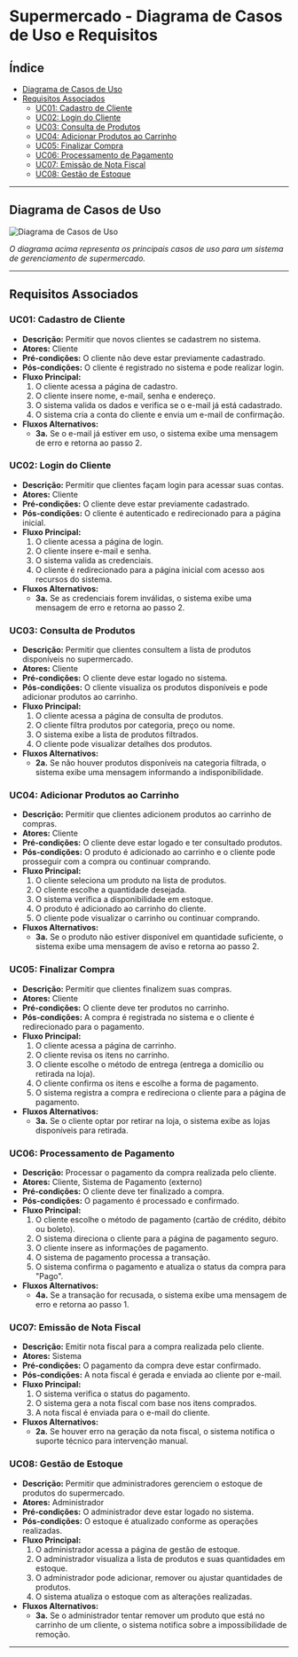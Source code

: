 # Supermercado - Diagrama de Casos de Uso e Requisitos

## Índice
- [Diagrama de Casos de Uso](#diagrama-de-casos-de-uso)
- [Requisitos Associados](#requisitos-associados)
  - [UC01: Cadastro de Cliente](#uc01-cadastro-de-cliente)
  - [UC02: Login do Cliente](#uc02-login-do-cliente)
  - [UC03: Consulta de Produtos](#uc03-consulta-de-produtos)
  - [UC04: Adicionar Produtos ao Carrinho](#uc04-adicionar-produtos-ao-carrinho)
  - [UC05: Finalizar Compra](#uc05-finalizar-compra)
  - [UC06: Processamento de Pagamento](#uc06-processamento-de-pagamento)
  - [UC07: Emissão de Nota Fiscal](#uc07-emissão-de-nota-fiscal)
  - [UC08: Gestão de Estoque](#uc08-gestão-de-estoque)

---

## Diagrama de Casos de Uso

![Diagrama de Casos de Uso](use_case_diagram_supermercado.png)

_O diagrama acima representa os principais casos de uso para um sistema de gerenciamento de supermercado._

---

## Requisitos Associados

### UC01: Cadastro de Cliente

- **Descrição:** Permitir que novos clientes se cadastrem no sistema.
- **Atores:** Cliente
- **Pré-condições:** O cliente não deve estar previamente cadastrado.
- **Pós-condições:** O cliente é registrado no sistema e pode realizar login.
- **Fluxo Principal:**
  1. O cliente acessa a página de cadastro.
  2. O cliente insere nome, e-mail, senha e endereço.
  3. O sistema valida os dados e verifica se o e-mail já está cadastrado.
  4. O sistema cria a conta do cliente e envia um e-mail de confirmação.
- **Fluxos Alternativos:**
  - **3a.** Se o e-mail já estiver em uso, o sistema exibe uma mensagem de erro e retorna ao passo 2.

### UC02: Login do Cliente

- **Descrição:** Permitir que clientes façam login para acessar suas contas.
- **Atores:** Cliente
- **Pré-condições:** O cliente deve estar previamente cadastrado.
- **Pós-condições:** O cliente é autenticado e redirecionado para a página inicial.
- **Fluxo Principal:**
  1. O cliente acessa a página de login.
  2. O cliente insere e-mail e senha.
  3. O sistema valida as credenciais.
  4. O cliente é redirecionado para a página inicial com acesso aos recursos do sistema.
- **Fluxos Alternativos:**
  - **3a.** Se as credenciais forem inválidas, o sistema exibe uma mensagem de erro e retorna ao passo 2.

### UC03: Consulta de Produtos

- **Descrição:** Permitir que clientes consultem a lista de produtos disponíveis no supermercado.
- **Atores:** Cliente
- **Pré-condições:** O cliente deve estar logado no sistema.
- **Pós-condições:** O cliente visualiza os produtos disponíveis e pode adicionar produtos ao carrinho.
- **Fluxo Principal:**
  1. O cliente acessa a página de consulta de produtos.
  2. O cliente filtra produtos por categoria, preço ou nome.
  3. O sistema exibe a lista de produtos filtrados.
  4. O cliente pode visualizar detalhes dos produtos.
- **Fluxos Alternativos:**
  - **2a.** Se não houver produtos disponíveis na categoria filtrada, o sistema exibe uma mensagem informando a indisponibilidade.

### UC04: Adicionar Produtos ao Carrinho

- **Descrição:** Permitir que clientes adicionem produtos ao carrinho de compras.
- **Atores:** Cliente
- **Pré-condições:** O cliente deve estar logado e ter consultado produtos.
- **Pós-condições:** O produto é adicionado ao carrinho e o cliente pode prosseguir com a compra ou continuar comprando.
- **Fluxo Principal:**
  1. O cliente seleciona um produto na lista de produtos.
  2. O cliente escolhe a quantidade desejada.
  3. O sistema verifica a disponibilidade em estoque.
  4. O produto é adicionado ao carrinho do cliente.
  5. O cliente pode visualizar o carrinho ou continuar comprando.
- **Fluxos Alternativos:**
  - **3a.** Se o produto não estiver disponível em quantidade suficiente, o sistema exibe uma mensagem de aviso e retorna ao passo 2.

### UC05: Finalizar Compra

- **Descrição:** Permitir que clientes finalizem suas compras.
- **Atores:** Cliente
- **Pré-condições:** O cliente deve ter produtos no carrinho.
- **Pós-condições:** A compra é registrada no sistema e o cliente é redirecionado para o pagamento.
- **Fluxo Principal:**
  1. O cliente acessa a página de carrinho.
  2. O cliente revisa os itens no carrinho.
  3. O cliente escolhe o método de entrega (entrega a domicílio ou retirada na loja).
  4. O cliente confirma os itens e escolhe a forma de pagamento.
  5. O sistema registra a compra e redireciona o cliente para a página de pagamento.
- **Fluxos Alternativos:**
  - **3a.** Se o cliente optar por retirar na loja, o sistema exibe as lojas disponíveis para retirada.

### UC06: Processamento de Pagamento

- **Descrição:** Processar o pagamento da compra realizada pelo cliente.
- **Atores:** Cliente, Sistema de Pagamento (externo)
- **Pré-condições:** O cliente deve ter finalizado a compra.
- **Pós-condições:** O pagamento é processado e confirmado.
- **Fluxo Principal:**
  1. O cliente escolhe o método de pagamento (cartão de crédito, débito ou boleto).
  2. O sistema direciona o cliente para a página de pagamento seguro.
  3. O cliente insere as informações de pagamento.
  4. O sistema de pagamento processa a transação.
  5. O sistema confirma o pagamento e atualiza o status da compra para "Pago".
- **Fluxos Alternativos:**
  - **4a.** Se a transação for recusada, o sistema exibe uma mensagem de erro e retorna ao passo 1.

### UC07: Emissão de Nota Fiscal

- **Descrição:** Emitir nota fiscal para a compra realizada pelo cliente.
- **Atores:** Sistema
- **Pré-condições:** O pagamento da compra deve estar confirmado.
- **Pós-condições:** A nota fiscal é gerada e enviada ao cliente por e-mail.
- **Fluxo Principal:**
  1. O sistema verifica o status do pagamento.
  2. O sistema gera a nota fiscal com base nos itens comprados.
  3. A nota fiscal é enviada para o e-mail do cliente.
- **Fluxos Alternativos:**
  - **2a.** Se houver erro na geração da nota fiscal, o sistema notifica o suporte técnico para intervenção manual.

### UC08: Gestão de Estoque

- **Descrição:** Permitir que administradores gerenciem o estoque de produtos do supermercado.
- **Atores:** Administrador
- **Pré-condições:** O administrador deve estar logado no sistema.
- **Pós-condições:** O estoque é atualizado conforme as operações realizadas.
- **Fluxo Principal:**
  1. O administrador acessa a página de gestão de estoque.
  2. O administrador visualiza a lista de produtos e suas quantidades em estoque.
  3. O administrador pode adicionar, remover ou ajustar quantidades de produtos.
  4. O sistema atualiza o estoque com as alterações realizadas.
- **Fluxos Alternativos:**
  - **3a.** Se o administrador tentar remover um produto que está no carrinho de um cliente, o sistema notifica sobre a impossibilidade de remoção.

---